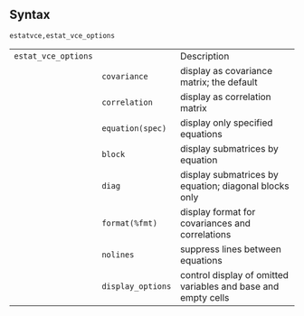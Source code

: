 ## Syntax

`estatvce,estat_vce_options`

|                     |                   |                                                               |
|---------------------|-------------------|---------------------------------------------------------------|
| `estat_vce_options` |                   | Description                                                   |
|                     | `covariance`      | display as covariance matrix; the default                     |
|                     | `correlation`     | display as correlation matrix                                 |
|                     | `equation(spec)`  | display only specified equations                              |
|                     | `block`           | display submatrices by equation                               |
|                     | `diag`            | display submatrices by equation; diagonal blocks only         |
|                     | `format(%fmt)`    | display format for covariances and correlations               |
|                     | `nolines`         | suppress lines between equations                              |
|                     | `display_options` | control display of omitted variables and base and empty cells |

